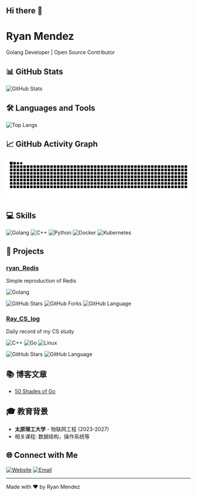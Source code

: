 ## Hi there 👋
# Ryan Mendez

Golang Developer | Open Source Contributor


## 📊 GitHub Stats

![GitHub Stats](https://github-readme-stats.vercel.app/api?username=Adwin2&show_icons=true&hide_rank=false&hide_title=false&hide_border=false&include_all_commits=true&count_private=true&line_height=25&theme=default&cache_seconds=1800)

## 🛠️ Languages and Tools

![Top Langs](https://github-readme-stats.vercel.app/api/top-langs/?username=Adwin2&layout=compact&card_width=300&hide_title=false&hide_border=false&bg_color=ffffff&text_color=000000&title_color=0366d6&show_icons=true&theme=default&hide=HTML,CSS)

## 📈 GitHub Activity Graph

![Snake animation](https://github.com/Adwin2/Adwin2/blob/output/github-contribution-grid-snake.svg)

## 💻 Skills

![Golang](https://img.shields.io/badge/-Golang-black?style=flat&logo=golang) ![C++](https://img.shields.io/badge/-C++-black?style=flat&logo=c++) ![Python](https://img.shields.io/badge/-Python-black?style=flat&logo=python) ![Docker](https://img.shields.io/badge/-Docker-black?style=flat&logo=docker) ![Kubernetes](https://img.shields.io/badge/-Kubernetes-black?style=flat&logo=kubernetes) 


## 🚀 Projects

### [ryan_Redis](https://github.com/Adwin2/ryan_Redis)
Simple reproduction of Redis

![Golang](https://img.shields.io/badge/-Golang-black?style=flat&logo=golang) 

![GitHub Stars](https://img.shields.io/github/stars/Adwin2/ryan_redis?style=social) ![GitHub Forks](https://img.shields.io/github/forks/Adwin2/ryan_redis?style=social) ![GitHub Language](https://img.shields.io/github/languages/top/Adwin2/ryan_redis)

### [Ray_CS_log](https://github.com/Adwin2/Ray_CS_log)
Daily record of my CS study

![C++](https://img.shields.io/badge/-C++-black?style=flat&logo=c++) ![Go](https://img.shields.io/badge/-Go-black?style=flat&logo=go) ![Linux](https://img.shields.io/badge/-Linux-black?style=flat&logo=linux) 

![GitHub Stars](https://img.shields.io/github/stars/Adwin2/ray_cs_log?style=social) ![GitHub Language](https://img.shields.io/github/languages/top/Adwin2/ray_cs_log)



## 📚 博客文章

- [50 Shades of Go](https://adwin2.github.io/2025/03/03/blog-GoNotes/)



## 🎓 教育背景

- **太原理工大学** - 物联网工程 (2023-2027)
- 相关课程: 数据结构，操作系统等



## 🌐 Connect with Me

<a href='https://adwin2.github.io' target='_blank'><img align='center' src='https://img.shields.io/badge/-Website-black?style=flat&logo=globe&logoColor=white' alt='Website'/></a>
<a href='mailto:1528411608@qq.com' target='_blank'><img align='center' src='https://img.shields.io/badge/-Email-black?style=flat&logo=link&logoColor=white' alt='Email'/></a>



---
Made with ❤️ by Ryan Mendez


<!--
**Adwin2/Adwin2** is a ✨ _special_ ✨ repository because its `README.md` (this file) appears on your GitHub profile.

Here are some ideas to get you started:

- 🔭 I’m currently working on ...
- 🌱 I’m currently learning ...
- 👯 I’m looking to collaborate on ...
- 🤔 I’m looking for help with ...
- 💬 Ask me about ...
- 📫 How to reach me: ...
- 😄 Pronouns: ...
- ⚡ Fun fact: ...
-->
